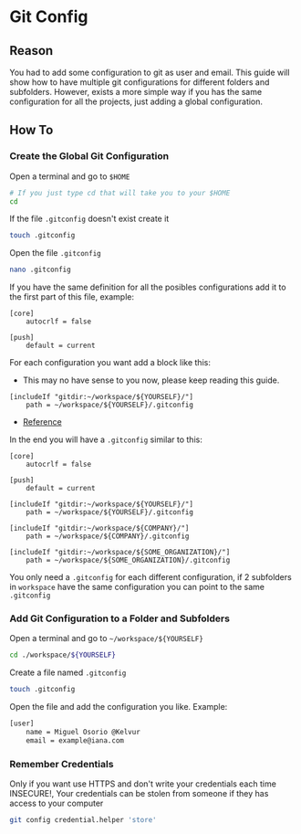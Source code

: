 # Git Config

## Reason

You had to add some configuration to git as user and email.
This guide will show how to have multiple git configurations for different folders and subfolders. However, exists a more simple way if you has the same configuration for all the projects, just adding a global configuration.

## How To

### Create the Global Git Configuration

Open a terminal and go to `$HOME`

```bash
# If you just type cd that will take you to your $HOME
cd
```

If the file `.gitconfig` doesn't exist create it

```bash
touch .gitconfig
```

Open the file `.gitconfig`

```bash
nano .gitconfig
```

If you have the same definition for all the posibles configurations add it to the first part of this file, example:

```
[core]
	autocrlf = false

[push]
	default = current
```

For each configuration you want add a block like this:

- This may no have sense to you now, please keep reading this guide.

```
[includeIf "gitdir:~/workspace/${YOURSELF}/"]
	path = ~/workspace/${YOURSELF}/.gitconfig
```

* [Reference](workspace.md)

In the end you will have a `.gitconfig` similar to this:

```
[core]
	autocrlf = false

[push]
	default = current

[includeIf "gitdir:~/workspace/${YOURSELF}/"]
	path = ~/workspace/${YOURSELF}/.gitconfig

[includeIf "gitdir:~/workspace/${COMPANY}/"]
	path = ~/workspace/${COMPANY}/.gitconfig

[includeIf "gitdir:~/workspace/${SOME_ORGANIZATION}/"]
	path = ~/workspace/${SOME_ORGANIZATION}/.gitconfig
```

You only need a `.gitconfig` for each different configuration, if 2 subfolders in `workspace` have the same configuration you can point to the same `.gitconfig`

### Add Git Configuration to a Folder and Subfolders

Open a terminal and go to `~/workspace/${YOURSELF}`

```bash
cd ./workspace/${YOURSELF}
```

Create a file named `.gitconfig`

```bash
touch .gitconfig
```

Open the file and add the configuration you like. Example:

```bash
[user]
	name = Miguel Osorio @Kelvur
	email = example@iana.com
```

### Remember Credentials

Only if you want use HTTPS and don't write your credentials each time
INSECURE!, Your credentials can be stolen from someone if they has access to your computer

```bash
git config credential.helper 'store'
```
